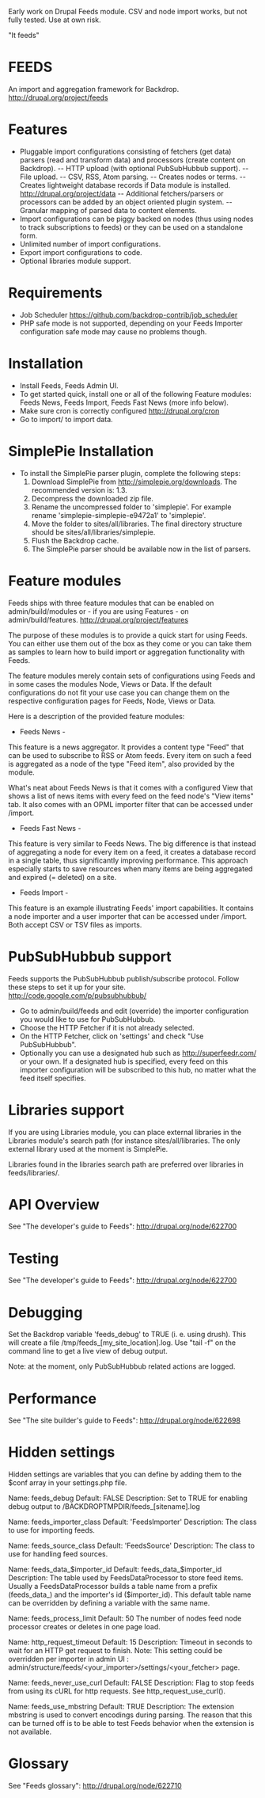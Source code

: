 Early work on Drupal Feeds module. CSV and node import works, but not fully tested. Use at own risk.

"It feeds"


FEEDS
=====

An import and aggregation framework for Backdrop.
http://drupal.org/project/feeds

Features
========

- Pluggable import configurations consisting of fetchers (get data) parsers
  (read and transform data) and processors (create content on Backdrop).
-- HTTP upload (with optional PubSubHubbub support).
-- File upload.
-- CSV, RSS, Atom parsing.
-- Creates nodes or terms.
-- Creates lightweight database records if Data module is installed.
   http://drupal.org/project/data
-- Additional fetchers/parsers or processors can be added by an object oriented
   plugin system.
-- Granular mapping of parsed data to content elements.
- Import configurations can be piggy backed on nodes (thus using nodes to track
  subscriptions to feeds) or they can be used on a standalone form.
- Unlimited number of import configurations.
- Export import configurations to code.
- Optional libraries module support.

Requirements
============

- Job Scheduler
  https://github.com/backdrop-contrib/job_scheduler
- PHP safe mode is not supported, depending on your Feeds Importer configuration
  safe mode may cause no problems though.

Installation
============

- Install Feeds, Feeds Admin UI.
- To get started quick, install one or all of the following Feature modules:
  Feeds News, Feeds Import, Feeds Fast News (more info below).
- Make sure cron is correctly configured http://drupal.org/cron
- Go to import/ to import data.

SimplePie Installation
======================

- To install the SimplePie parser plugin, complete the following steps:
  1. Download SimplePie from http://simplepie.org/downloads. The recommended
     version is: 1.3.
  2. Decompress the downloaded zip file.
  3. Rename the uncompressed folder to 'simplepie'.
     For example rename 'simplepie-simplepie-e9472a1' to 'simplepie'.
  4. Move the folder to sites/all/libraries. The final directory structure
     should be sites/all/libraries/simplepie.
  5. Flush the Backdrop cache.
  6. The SimplePie parser should be available now in the list of parsers.

Feature modules
===============

Feeds ships with three feature modules that can be enabled on
admin/build/modules or - if you are using Features - on admin/build/features.
http://drupal.org/project/features

The purpose of these modules is to provide a quick start for using Feeds. You
can either use them out of the box as they come or you can take them as samples
to learn how to build import or aggregation functionality with Feeds.

The feature modules merely contain sets of configurations using Feeds and in
some cases the modules Node, Views or Data. If the default configurations do not
fit your use case you can change them on the respective configuration pages for
Feeds, Node, Views or Data.

Here is a description of the provided feature modules:

- Feeds News -

This feature is a news aggregator. It provides a content type "Feed" that can
be used to subscribe to RSS or Atom feeds. Every item on such a feed is
aggregated as a node of the type "Feed item", also provided by the module.

What's neat about Feeds News is that it comes with a configured View that shows
a list of news items with every feed on the feed node's "View items" tab. It
also comes with an OPML importer filter that can be accessed under /import.

- Feeds Fast News -

This feature is very similar to Feeds News. The big difference is that instead
of aggregating a node for every item on a feed, it creates a database record
in a single table, thus significantly improving performance. This approach
especially starts to save resources when many items are being aggregated and
expired (= deleted) on a site.

- Feeds Import -

This feature is an example illustrating Feeds' import capabilities. It contains
a node importer and a user importer that can be accessed under /import. Both
accept CSV or TSV files as imports.

PubSubHubbub support
====================

Feeds supports the PubSubHubbub publish/subscribe protocol. Follow these steps
to set it up for your site.
http://code.google.com/p/pubsubhubbub/

- Go to admin/build/feeds and edit (override) the importer configuration you
  would like to use for PubSubHubbub.
- Choose the HTTP Fetcher if it is not already selected.
- On the HTTP Fetcher, click on 'settings' and check "Use PubSubHubbub".
- Optionally you can use a designated hub such as http://superfeedr.com/ or your
  own. If a designated hub is specified, every feed on this importer
  configuration will be subscribed to this hub, no matter what the feed itself
  specifies.

Libraries support
=================

If you are using Libraries module, you can place external libraries in the
Libraries module's search path (for instance sites/all/libraries. The only
external library used at the moment is SimplePie.

Libraries found in the libraries search path are preferred over libraries in
feeds/libraries/.


API Overview
============

See "The developer's guide to Feeds":
http://drupal.org/node/622700

Testing
=======

See "The developer's guide to Feeds":
http://drupal.org/node/622700

Debugging
=========

Set the Backdrop variable 'feeds_debug' to TRUE (i. e. using drush). This will
create a file /tmp/feeds_[my_site_location].log. Use "tail -f" on the command
line to get a live view of debug output.

Note: at the moment, only PubSubHubbub related actions are logged.

Performance
===========

See "The site builder's guide to Feeds":
http://drupal.org/node/622698

Hidden settings
===============

Hidden settings are variables that you can define by adding them to the $conf
array in your settings.php file.

Name:        feeds_debug
Default:     FALSE
Description: Set to TRUE for enabling debug output to
             /BACKDROPTMPDIR/feeds_[sitename].log

Name:        feeds_importer_class
Default:     'FeedsImporter'
Description: The class to use for importing feeds.

Name:        feeds_source_class
Default:     'FeedsSource'
Description: The class to use for handling feed sources.

Name:        feeds_data_$importer_id
Default:     feeds_data_$importer_id
Description: The table used by FeedsDataProcessor to store feed items. Usually a
             FeedsDataProcessor builds a table name from a prefix (feeds_data_)
             and the importer's id ($importer_id). This default table name can
             be overridden by defining a variable with the same name.

Name:        feeds_process_limit
Default:     50
             The number of nodes feed node processor creates or deletes in one
             page load.

Name:        http_request_timeout
Default:     15
Description: Timeout in seconds to wait for an HTTP get request to finish.
Note:        This setting could be overridden per importer in admin UI :
             admin/structure/feeds/<your_importer>/settings/<your_fetcher> page.

Name:        feeds_never_use_curl
Default:     FALSE
Description: Flag to stop feeds from using its cURL for http requests. See
             http_request_use_curl().

Name:        feeds_use_mbstring
Default:     TRUE
Description: The extension mbstring is used to convert encodings during parsing.
             The reason that this can be turned off is to be able to test Feeds
             behavior when the extension is not available.

Glossary
========

See "Feeds glossary":
http://drupal.org/node/622710

